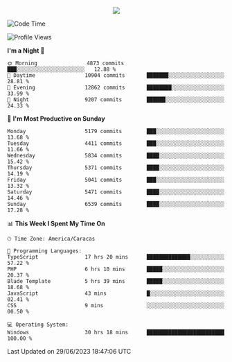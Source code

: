 <p align="center">
  <a href="http://www.github.com/thevacs">
    <img src="https://github-readme-streak-stats.herokuapp.com/?user=thevacs&stroke=ffffff&background=1c1917&ring=0891b2&fire=0891b2&currStreakNum=ffffff&currStreakLabel=0891b2&sideNums=ffffff&sideLabels=ffffff&dates=ffffff&hide_border=true" />
  </a>
</p>

<!--START_SECTION:waka-->
![Code Time](http://img.shields.io/badge/Code%20Time-1%2C462%20hrs%2043%20mins-blue)

![Profile Views](http://img.shields.io/badge/Profile%20Views-0-blue)

**I'm a Night 🦉** 

```text
🌞 Morning                4873 commits        ███░░░░░░░░░░░░░░░░░░░░░░   12.88 % 
🌆 Daytime                10904 commits       ███████░░░░░░░░░░░░░░░░░░   28.81 % 
🌃 Evening                12862 commits       ████████░░░░░░░░░░░░░░░░░   33.99 % 
🌙 Night                  9207 commits        ██████░░░░░░░░░░░░░░░░░░░   24.33 % 
```
📅 **I'm Most Productive on Sunday** 

```text
Monday                   5179 commits        ███░░░░░░░░░░░░░░░░░░░░░░   13.68 % 
Tuesday                  4411 commits        ███░░░░░░░░░░░░░░░░░░░░░░   11.66 % 
Wednesday                5834 commits        ████░░░░░░░░░░░░░░░░░░░░░   15.42 % 
Thursday                 5371 commits        ████░░░░░░░░░░░░░░░░░░░░░   14.19 % 
Friday                   5041 commits        ███░░░░░░░░░░░░░░░░░░░░░░   13.32 % 
Saturday                 5471 commits        ████░░░░░░░░░░░░░░░░░░░░░   14.46 % 
Sunday                   6539 commits        ████░░░░░░░░░░░░░░░░░░░░░   17.28 % 
```


📊 **This Week I Spent My Time On** 

```text
🕑︎ Time Zone: America/Caracas

💬 Programming Languages: 
TypeScript               17 hrs 20 mins      ██████████████░░░░░░░░░░░   57.22 % 
PHP                      6 hrs 10 mins       █████░░░░░░░░░░░░░░░░░░░░   20.37 % 
Blade Template           5 hrs 39 mins       █████░░░░░░░░░░░░░░░░░░░░   18.68 % 
JavaScript               43 mins             █░░░░░░░░░░░░░░░░░░░░░░░░   02.41 % 
CSS                      9 mins              ░░░░░░░░░░░░░░░░░░░░░░░░░   00.50 % 

💻 Operating System: 
Windows                  30 hrs 18 mins      █████████████████████████   100.00 % 
```


 Last Updated on 29/06/2023 18:47:06 UTC
<!--END_SECTION:waka-->
